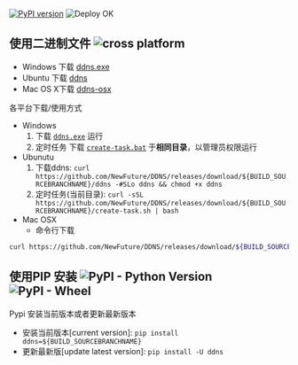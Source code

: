 [![PyPI version](https://img.shields.io/badge/DDNS-${BUILD_SOURCEBRANCHNAME}-1abc9c.svg?style=social)](https://pypi.org/project/ddns/${BUILD_SOURCEBRANCHNAME}/) ![Deploy OK](https://img.shields.io/badge/release-success-brightgreen.svg?style=flat-square)

## 使用二进制文件 ![cross platform](https://img.shields.io/badge/platform-windows_%7C%20linux_%7C%20osx-success.svg?style=flat-square)

* Windows 下载 [ddns.exe](https://github.com/NewFuture/DDNS/releases/download/${BUILD_SOURCEBRANCHNAME}/ddns.exe)
* Ubuntu 下载 [ddns](https://github.com/NewFuture/DDNS/releases/download/${BUILD_SOURCEBRANCHNAME}/ddns)
* Mac OS X下载 [ddns-osx](https://github.com/NewFuture/DDNS/releases/download/${BUILD_SOURCEBRANCHNAME}/ddns-osx)

各平台下载/使用方式

* Windows
    1. 下载 [`ddns.exe`](https://github.com/NewFuture/DDNS/releases/download/${BUILD_SOURCEBRANCHNAME}/ddns.exe) 运行
    2. 定时任务 下载 [`create-task.bat`](https://github.com/NewFuture/DDNS/releases/download/${BUILD_SOURCEBRANCHNAME}/create-task.bat) 于**相同目录**，以管理员权限运行
* Ubunutu
    1. 下载ddns: `curl https://github.com/NewFuture/DDNS/releases/download/${BUILD_SOURCEBRANCHNAME}/ddns -#SLo ddns && chmod +x ddns`
    2. 定时任务(当前目录): `curl -sSL https://github.com/NewFuture/DDNS/releases/download/${BUILD_SOURCEBRANCHNAME}/create-task.sh | bash`
* Mac OSX
    * 命令行下载
```sh
curl https://github.com/NewFuture/DDNS/releases/download/${BUILD_SOURCEBRANCHNAME}/ddns-osx -#SLo ddns && chmod +x ddns
```

## 使用PIP 安装 ![PyPI - Python Version](https://img.shields.io/pypi/pyversions/ddns.svg?style=flat-square) ![PyPI - Wheel](https://img.shields.io/pypi/wheel/ddns.svg?style=flat-square)
Pypi 安装当前版本或者更新最新版本
* 安装当前版本[current version]: `pip install ddns=${BUILD_SOURCEBRANCHNAME}`
* 更新最新版[update latest version]: `pip install -U ddns`
